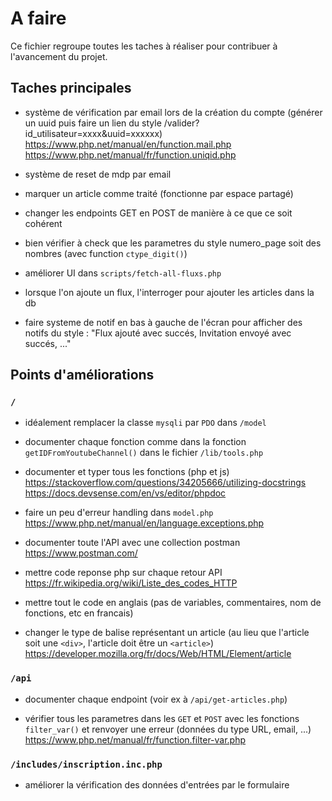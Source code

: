 # A faire

Ce fichier regroupe toutes les taches à réaliser pour contribuer à l'avancement du projet.

## Taches principales

- système de vérification par email lors de la création du compte (générer un uuid puis faire un lien du style /valider?id_utilisateur=xxxx&uuid=xxxxxx)
https://www.php.net/manual/en/function.mail.php
https://www.php.net/manual/fr/function.uniqid.php

- système de reset de mdp par email

- marquer un article comme traité (fonctionne par espace partagé)

- changer les endpoints GET en POST de manière à ce que ce soit cohérent

- bien vérifier à check que les parametres du style numero_page soit des nombres (avec function `ctype_digit()`)

- améliorer UI dans `scripts/fetch-all-fluxs.php`

- lorsque l'on ajoute un flux, l'interroger pour ajouter les articles dans la db

- faire systeme de notif en bas à gauche de l'écran pour afficher des notifs du style : "Flux ajouté avec succés, Invitation envoyé avec succés, ..."

## Points d'améliorations

### `/`

- idéalement remplacer la classe `mysqli` par `PDO` dans `/model`

- documenter chaque fonction comme dans la fonction `getIDFromYoutubeChannel()` dans le fichier `/lib/tools.php`

- documenter et typer tous les fonctions (php et js)
https://stackoverflow.com/questions/34205666/utilizing-docstrings
https://docs.devsense.com/en/vs/editor/phpdoc

- faire un peu d'erreur handling dans `model.php`
https://www.php.net/manual/en/language.exceptions.php

- documenter toute l'API avec une collection postman
https://www.postman.com/

- mettre code reponse php sur chaque retour API
https://fr.wikipedia.org/wiki/Liste_des_codes_HTTP

- mettre tout le code en anglais (pas de variables, commentaires, nom de fonctions, etc en francais)

- changer le type de balise représentant un article (au lieu que l'article soit une `<div>`, l'article doit être un `<article>`)
https://developer.mozilla.org/fr/docs/Web/HTML/Element/article


### `/api`
- documenter chaque endpoint (voir ex à `/api/get-articles.php`)

- vérifier tous les parametres dans les `GET` et `POST` avec les fonctions `filter_var()` et renvoyer une erreur (données du type URL, email, ...)
https://www.php.net/manual/fr/function.filter-var.php

### `/includes/inscription.inc.php`
- améliorer la vérification des données d'entrées par le formulaire